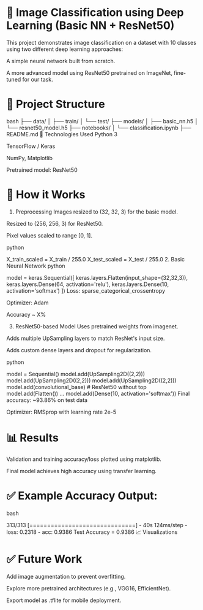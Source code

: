 

# 🧠 Image Classification using Deep Learning (Basic NN + ResNet50)
This project demonstrates image classification on a dataset with 10 classes using two different deep learning approaches:

A simple neural network built from scratch.

A more advanced model using ResNet50 pretrained on ImageNet, fine-tuned for our task.

# 📂 Project Structure
bash
├── data/
│   ├── train/
│   └── test/
├── models/
│   ├── basic_nn.h5
│   └── resnet50_model.h5
├── notebooks/
│   └── classification.ipynb
├── README.md
🧰 Technologies Used
Python 3

TensorFlow / Keras

NumPy, Matplotlib

Pretrained model: ResNet50

# 🚀 How it Works
1. Preprocessing
Images resized to (32, 32, 3) for the basic model.

Resized to (256, 256, 3) for ResNet50.

Pixel values scaled to range [0, 1].

python

X_train_scaled = X_train / 255.0
X_test_scaled = X_test / 255.0
2. Basic Neural Network
python

model = keras.Sequential([
    keras.layers.Flatten(input_shape=(32,32,3)),
    keras.layers.Dense(64, activation='relu'),
    keras.layers.Dense(10, activation='softmax')
])
Loss: sparse_categorical_crossentropy

Optimizer: Adam

Accuracy ~ X%

3. ResNet50-based Model
Uses pretrained weights from imagenet.

Adds multiple UpSampling layers to match ResNet's input size.

Adds custom dense layers and dropout for regularization.

python

model = Sequential()
model.add(UpSampling2D((2,2)))
model.add(UpSampling2D((2,2)))
model.add(UpSampling2D((2,2)))
model.add(convolutional_base)  # ResNet50 without top
model.add(Flatten())
...
model.add(Dense(10, activation='softmax'))
Final accuracy: ~93.86% on test data

Optimizer: RMSprop with learning rate 2e-5

# 📊 Results
Validation and training accuracy/loss plotted using matplotlib.

Final model achieves high accuracy using transfer learning.

# ✅ Example Accuracy Output:
bash


313/313 [==============================] - 40s 124ms/step - loss: 0.2318 - acc: 0.9386
Test Accuracy = 0.9386
📈 Visualizations


# ✅ Future Work
Add image augmentation to prevent overfitting.

Explore more pretrained architectures (e.g., VGG16, EfficientNet).

Export model as .tflite for mobile deployment.

